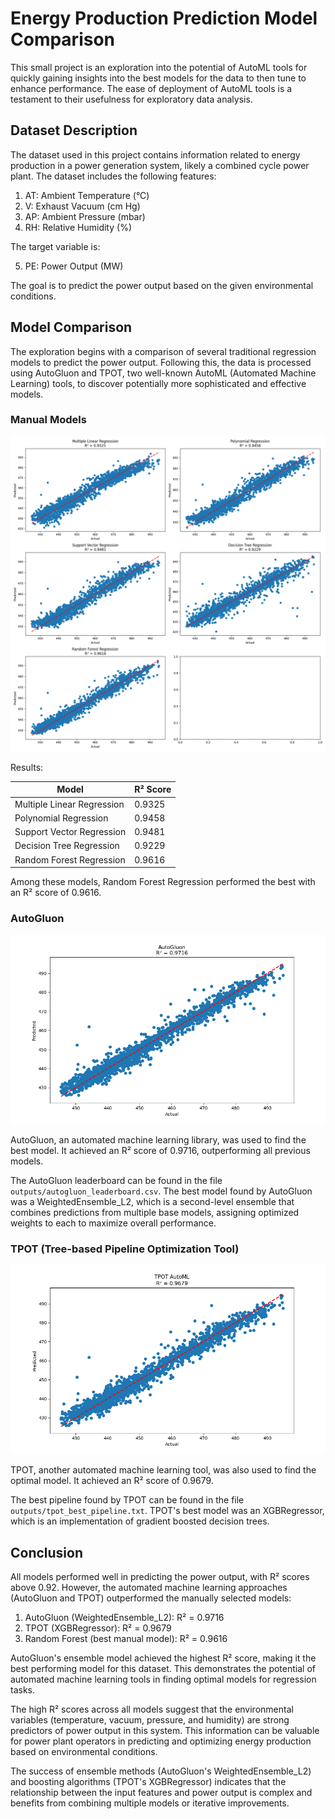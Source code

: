 # Energy Production Prediction Model Comparison
This small project is an exploration into the potential of AutoML tools for quickly gaining insights into the best models for the data to then tune to enhance performance. The ease of deployment of AutoML tools is a testament to their usefulness for exploratory data analysis.

## Dataset Description

The dataset used in this project contains information related to energy production in a power generation system, likely a combined cycle power plant. The dataset includes the following features:

1. AT: Ambient Temperature (°C)
2. V: Exhaust Vacuum (cm Hg)
3. AP: Ambient Pressure (mbar)
4. RH: Relative Humidity (%)

The target variable is:

5. PE: Power Output (MW)

The goal is to predict the power output based on the given environmental conditions.

## Model Comparison

The exploration begins with a comparison of several traditional regression models to predict the power output. Following this, the data is processed using AutoGluon and TPOT, two well-known AutoML (Automated Machine Learning) tools, to discover potentially more sophisticated and effective models.

### Manual Models

![Manual Models Comparison](outputs/manual_models_comparison.png)

Results:

| Model | R² Score |
|-------|----------|
| Multiple Linear Regression | 0.9325 |
| Polynomial Regression | 0.9458 |
| Support Vector Regression | 0.9481 |
| Decision Tree Regression | 0.9229 |
| Random Forest Regression | 0.9616 |

Among these models, Random Forest Regression performed the best with an R² score of 0.9616.

### AutoGluon

![AutoGluon Results](outputs/autogluon_results.png)

AutoGluon, an automated machine learning library, was used to find the best model. It achieved an R² score of 0.9716, outperforming all previous models.

The AutoGluon leaderboard can be found in the file `outputs/autogluon_leaderboard.csv`. The best model found by AutoGluon was a WeightedEnsemble_L2, which is a second-level ensemble that combines predictions from multiple base models, assigning optimized weights to each to maximize overall performance.

### TPOT (Tree-based Pipeline Optimization Tool)

![TPOT Results](outputs/tpot_results.png)

TPOT, another automated machine learning tool, was also used to find the optimal model. It achieved an R² score of 0.9679.

The best pipeline found by TPOT can be found in the file `outputs/tpot_best_pipeline.txt`. TPOT's best model was an XGBRegressor, which is an implementation of gradient boosted decision trees.

## Conclusion

All models performed well in predicting the power output, with R² scores above 0.92. However, the automated machine learning approaches (AutoGluon and TPOT) outperformed the manually selected models:

1. AutoGluon (WeightedEnsemble_L2): R² = 0.9716
2. TPOT (XGBRegressor): R² = 0.9679
3. Random Forest (best manual model): R² = 0.9616

AutoGluon's ensemble model achieved the highest R² score, making it the best performing model for this dataset. This demonstrates the potential of automated machine learning tools in finding optimal models for regression tasks.

The high R² scores across all models suggest that the environmental variables (temperature, vacuum, pressure, and humidity) are strong predictors of power output in this system. This information can be valuable for power plant operators in predicting and optimizing energy production based on environmental conditions.

The success of ensemble methods (AutoGluon's WeightedEnsemble_L2) and boosting algorithms (TPOT's XGBRegressor) indicates that the relationship between the input features and power output is complex and benefits from combining multiple models or iterative improvements.
